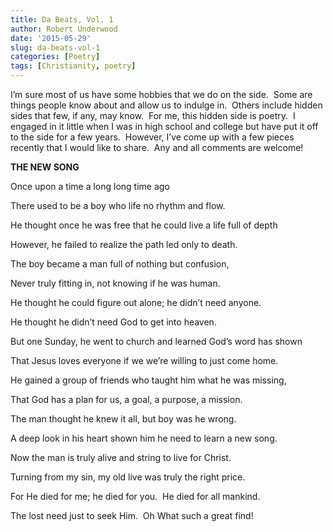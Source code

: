 ```yaml
---
title: Da Beats, Vol. 1
author: Robert Underwood
date: '2015-05-29'
slug: da-beats-vol-1
categories: [Poetry]
tags: [Christianity, poetry]
---
```


I’m sure most of us have some hobbies that we do on the side.  Some are things people know about and allow us to indulge in.  Others include hidden sides that few, if any, may know.  For me, this hidden side is poetry.  I engaged in it little when I was in high school and college but have put it off to the side for a few years.  However, I’ve come up with a few pieces recently that I would like to share.  Any and all comments are welcome!

**THE NEW SONG**

Once upon a time a long long time ago

There used to be a boy who life no rhythm and flow.

He thought once he was free that he could live a life full of depth

However, he failed to realize the path led only to death.

The boy became a man full of nothing but confusion,

Never truly fitting in, not knowing if he was human.

He thought he could figure out alone; he didn’t need anyone.

He thought he didn’t need God to get into heaven.

But one Sunday, he went to church and learned God’s word has shown

That Jesus loves everyone if we we’re willing to just come home.

He gained a group of friends who taught him what he was missing,

That God has a plan for us, a goal, a purpose, a mission.

The man thought he knew it all, but boy was he wrong.

A deep look in his heart shown him he need to learn a new song.

Now the man is truly alive and string to live for Christ.

Turning from my sin, my old live was truly the right price.

For He died for me; he died for you.  He died for all mankind.

The lost need just to seek Him.  Oh What such a great find!